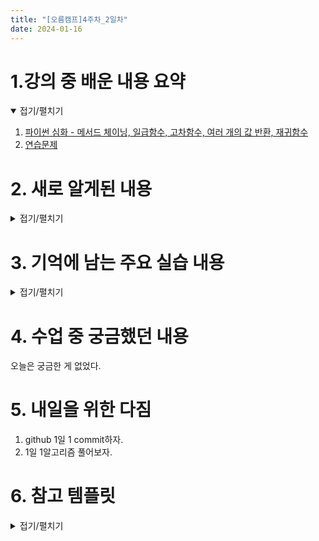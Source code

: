 ```yaml
---
title: "[오름캠프]4주차_2일차"
date: 2024-01-16
---
```


# 1.강의 중 배운 내용 요약

<details open>
<summary>접기/펼치기</summary>
<div markdown="1">  

1. [파이썬 심화 - 메서드 체이닝, 일급함수, 고차함수, 여러 개의 값 반환, 재귀함수](https://colab.research.google.com/drive/1hW3B4IO8p9pLgCrkm6gGjMPVpfMU45gd?usp=sharing)
2. [연습문제](https://colab.research.google.com/drive/1Pi3_QI7sjJxgHFm3PWy6Ml3GwUn6JolD?usp=sharing)
    
</div>
</details>

# 2. 새로 알게된 내용

<details close>
<summary>접기/펼치기</summary>
<div markdown="1">  


1. 일급함수, 그리고 고차함수

    - 내용 요약 : 일급함수는 함수를 변수로 취급한다. 그리고 보통 변수는 함수에서 인자로 받게되거나 반환된다. 이를 고차함수에 적용해본다. 

    - 활용 : 인스턴스나 클래스에 직접 접근하지 않고 내가 만든 변수로 관리할 수 있다.

    - 코드

        ```python
        # 1. 함수를 인자로 받는 고차함수
        # 예 : 주어진 리스트와 함수를 인자로 받아, 리스트의 각 요소에 해당 함수를 적용한 결과를 반환하는 고차함수
        
        def apply_function(lst, func):
            return list(map(func, lst))
        
        result = apply_function([1, 2, 3, 4], lambda x: x * 2)
        print(result)  # [2, 4, 6, 8]이 출력되어야 함
        ```

        ```python
        # 2. 함수를 반환하는 고차함수 (중요! : 데코레이터와 연관!)
        def multiply_by_n(n):
            def target_x_by_n(x):
                return n * x
            return target_x_by_n

        # 예제 사용
        multiplier = multiply_by_n(5)
        print(multiplier(3))  # 15가 출력되어야 함
        ```
        
        ```python
        # 3. 함수를 딕셔너리의 값으로 받는 경우
        class Operator:
            def add(self, x, y):
                return x + y

            def sub(self, x, y):
                return x - y

            def mul(self, x, y):
                return x * y

            def div(self, x, y):
                return x / y

            def _and(self, x, y):
                pass

            def _or(self, x, y):
                pass

        op = Operator()
        logical_op = {
            'add': op.add,
            'sub': op.sub,
            'mul': op.mul,
            'div': op.div,
        }
        arithmetic_op = {
            '_and': op._and,
            '_or': op._or,
        }

        print(logical_op['add'](2, 3)) # 출력: 5 ; logical_op['add']와 op.add 가 가리키는 공간이 같다!
        print(op.add(2, 3)) # 출력: 5

        for _, f in logical_op.items():
            print(f(2, 3)) # 4칙연산 모두 계산
        ```

2. 값과 함수

    - 코드

        ```python
        # 밖에서 함수 안에 있는 값을 참조하지 못합니다.
        def f():
            x = 10
            y = 20
            return x + y

        f()
        x # error ;  함수가 끝나서 더 이상 활용되지않는 변수는 사라진다.
        ```

        ```python
        # 함수 안에서 밖의 값을 참조할 수 있다.
        one = 100
        def f():
            x = one + 10
            y = 20
            return x + y

        f()
        # x
        ```

3. 재귀함수

    - 개념 : 내가 나를 호출하는 함수
    - 활용 : 팔린드롬, 분할 정복, 다이나믹 프로그래밍
    - 코드

        ```python
        # 순열(factorial)
        # f(5) => 5 * 4 * 3 * 2 * 1 == 120 == 5! (수학 공식으로는 5!로 표현합니다.)
        def f(n):
            if n <= 1: # 즉, n의 값이 1이하로 내려가기 전 까지는
                return n
            return n * f(n-1) # n * f(n-1)을 반환

        f(5)        
        ```


</div>
</details>

# 3. 기억에 남는 주요 실습 내용

<details close>
<summary>접기/펼치기</summary>
<div markdown="1"> 

## 코드 리뷰 
강사님이 이전 연습문제 작성 코드 리뷰 및 피드백 진행

### 1. 코드 및 피드백

<details close>
<summary>접기/펼치기</summary>
<div markdown="1">

```python

# 피드백에 해당하는 부분 위주로 코드 표시. 피드백 부분 주석으로 정리
from datetime import datetime

class Comment:
    total_comments = 0 # 이 경우, 인스턴스 변수로 쓰는 걸 권장

    # 댓글의 경우, user_id보다는 author_id, username보단 author_name으로 쓰는 걸 권장
    def __init__(self, content, user_id, username): 
        self.creation_date = datetime.now()
        # datetime.now()를 그대로 쓰지 말고 미리 객체로 만들어서(d = datetime.now) 그 객체를 써야함. 
        # strftime 활용 -> 서비스 범위 고려
        # '년/월/일' 포맷은 한국, 일본 정도만 쓰고 대부분의 나라에서는 '일/월/년' 표준을 씀.
        self.replies = []  
        # 리스트로 저장하면 안됨! -> 댓글 삭제시 대댓글도 지워짐. 
        # 서비스가 커져서 이용자 간 법적 다툼이나 문제가 생기는 경우 DB를 열어야 할 수 도 있는 데, 이 때 문제가 될 수 있음.

    def like(self):
        # 좋아요 버튼 변수명은 보통 like 단독으로 쓰지 않고, like_btn 같은 이름으로 지정한다. 
        self.likes += 1



# 일관성이 없음. 깔끔하지 못함
post_comment_content = "이 게시물 정말 좋아요!"
post_user_id = 456
post_username = "user456"
post_comment = Comment(content=post_comment_content, user_id=post_user_id, username=post_username)

reply_content = "대댓글입니다!"
reply_user_id = 789
reply_username = "user789"
reply_to_post_comment = post_comment.add_reply(reply_content, reply_user_id, reply_username)

# 일관성이 없음. 깔끔하지 못함
comment_to_reply_content = "대댓글의 댓글입니다!"
comment_to_reply_user_id = 999
comment_to_reply_username = "user999"
post_comment.add_comment_to_reply(reply_to_post_comment, comment_to_reply_content, comment_to_reply_user_id, comment_to_reply_username)
```

</div>
</details>


</div>
</details>

# 4. 수업 중 궁금했던 내용
오늘은 궁금한 게 없었다. 

# 5. 내일을 위한 다짐
1. github 1일 1 commit하자.
2. 1일 1알고리즘 풀어보자.

# 6. 참고 템플릿

<details close>
<summary>접기/펼치기</summary>
<div markdown="1">
    
    [오늘 강의 요약 정리] - 오늘 어떤 것을 배웠나요?

    [오늘의 발견] - 오늘 배웠던 것 중에 처음 알았던 것은 어떤 것이 있었나요?

    [오늘의 실습] - 실습때 했던 코드를 첨부하는 것을 추천드립니다.

    [오늘의 질문] - 이해가 가지 않았다던가? 추가적으로 궁금한 것을 정리해보세요.

    [오늘의 복습] - 남은 시간 동안 어떻게 복습할 것인지?

    [내일을 위한 다짐] - 개인적인 피드백을 적어보고, 중간에 마음이 꺾이지 않기 위해 나의 다짐을 적어보고, 오늘을 정리해봅시다.

</div>
</details>
